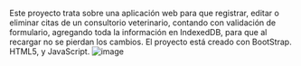 Este proyecto trata sobre una aplicación web para que registrar, editar o eliminar citas de un consultorio veterinario, contando con validación de formulario, agregando toda la información en IndexedDB, para que al recargar no se pierdan los cambios.
El proyecto está creado con BootStrap. HTML5, y JavaScript.
![image](https://user-images.githubusercontent.com/53582720/158077323-4ee68f70-885b-4fde-bd6e-32d486d2b77f.png)

